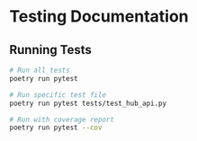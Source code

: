 # Testing Documentation

## Running Tests
```bash
# Run all tests
poetry run pytest

# Run specific test file
poetry run pytest tests/test_hub_api.py

# Run with coverage report
poetry run pytest --cov
```





